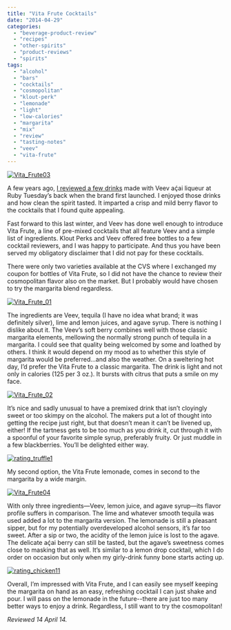 ```yaml
---
title: "Vita Frute Cocktails"
date: "2014-04-29"
categories: 
  - "beverage-product-review"
  - "recipes"
  - "other-spirits"
  - "product-reviews"
  - "spirits"
tags: 
  - "alcohol"
  - "bars"
  - "cocktails"
  - "cosmopolitan"
  - "klout-perk"
  - "lemonade"
  - "light"
  - "low-calories"
  - "margarita"
  - "mix"
  - "review"
  - "tasting-notes"
  - "veev"
  - "vita-frute"
---
```


[![Vita_Frute03](http://s3.amazonaws.com/thegourmez-wpmedia/2014/04/Vita_Frute03-159x500.jpg)](http://www.thegourmez.com/2014/04/vita-frute-cocktails/vita_frute03/)

A few years ago, [I reviewed a few drinks](http://www.thegourmez.com/2011/08/veev/ "Veev review") made with Veev aḉai liqueur at Ruby Tuesday’s back when the brand first launched. I enjoyed those drinks and how clean the spirit tasted. It imparted a crisp and mild berry flavor to the cocktails that I found quite appealing.

Fast forward to this last winter, and Veev has done well enough to introduce Vita Frute, a line of pre-mixed cocktails that all feature Veev and a simple list of ingredients. Klout Perks and Veev offered free bottles to a few cocktail reviewers, and I was happy to participate. And thus you have been served my obligatory disclaimer that I did not pay for these cocktails.

There were only two varieties available at the CVS where I exchanged my coupon for bottles of Vita Frute, so I did not have the chance to review their cosmopolitan flavor also on the market. But I probably would have chosen to try the margarita blend regardless.

[![Vita_Frute_01](http://s3.amazonaws.com/thegourmez-wpmedia/2014/04/Vita_Frute_01-472x500.jpg)](http://www.thegourmez.com/2014/04/vita-frute-cocktails/vita_frute_01/)

The ingredients are Veev, tequila (I have no idea what brand; it was definitely silver), lime and lemon juices, and agave syrup. There is nothing I dislike about it. The Veev’s soft berry combines well with those classic margarita elements, mellowing the normally strong punch of tequila in a margarita. I could see that quality being welcomed by some and loathed by others. I think it would depend on my mood as to whether this style of margarita would be preferred…and also the weather. On a sweltering hot day, I’d prefer the Vita Frute to a classic margarita. The drink is light and not only in calories (125 per 3 oz.). It bursts with citrus that puts a smile on my face.

[![Vita_Frute_02](http://s3.amazonaws.com/thegourmez-wpmedia/2014/04/Vita_Frute_02-500x336.jpg)](http://www.thegourmez.com/2014/04/vita-frute-cocktails/vita_frute_02/)

It’s nice and sadly unusual to have a premixed drink that isn’t cloyingly sweet or too skimpy on the alcohol. The makers put a lot of thought into getting the recipe just right, but that doesn’t mean it can’t be livened up, either! If the tartness gets to be too much as you drink it, cut through it with a spoonful of your favorite simple syrup, preferably fruity. Or just muddle in a few blackberries. You’ll be delighted either way.

[![rating_truffle1](http://s3.amazonaws.com/thegourmez-wpmedia/2009/02/rating_truffle1.gif)](http://www.thegourmez.com/2009/02/silk-hope-winery-nc-traminette-2007/rating_truffle1/)

My second option, the Vita Frute lemonade, comes in second to the margarita by a wide margin.

[![Vita_Frute04](http://s3.amazonaws.com/thegourmez-wpmedia/2014/04/Vita_Frute04-392x500.jpg)](http://www.thegourmez.com/2014/04/vita-frute-cocktails/vita_frute04/)

With only three ingredients—Veev, lemon juice, and agave syrup—its flavor profile suffers in comparison. The lime and whatever smooth tequila was used added a lot to the margarita version. The lemonade is still a pleasant sipper, but for my potentially overdeveloped alcohol sensors, it’s far too sweet. After a sip or two, the acidity of the lemon juice is lost to the agave. The delicate aḉai berry can still be tasted, but the agave’s sweetness comes close to masking that as well. It’s similar to a lemon drop cocktail, which I do order on occasion but only when my girly-drink funny bone starts acting up.

[![rating_chicken11](http://s3.amazonaws.com/thegourmez-wpmedia/2009/02/rating_chicken11.gif)](http://www.thegourmez.com/2009/02/barten-guestier-private-selection-merlot-2006/rating_chicken11/)

Overall, I’m impressed with Vita Frute, and I can easily see myself keeping the margarita on hand as an easy, refreshing cocktail I can just shake and pour. I will pass on the lemonade in the future--there are just too many better ways to enjoy a drink. Regardless, I still want to try the cosmopolitan!

_Reviewed 14 April 14._
